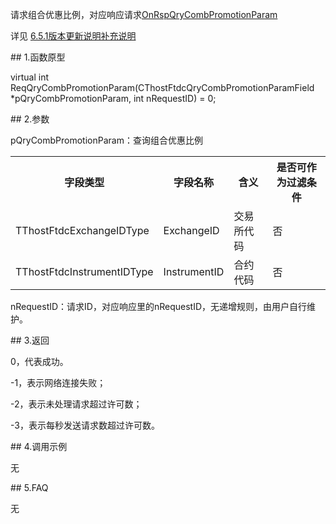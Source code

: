 <p>请求组合优惠比例，对应响应请求<a href="../../CTHOSTFTDCTRADERAPI/ONRSPQRYCOMBPROMOTIONPARAM/">OnRspQryCombPromotionParam</a></p>
<p>详见  <a href="../../../6.5.1BBGXSMBCSM/">6.5.1版本更新说明补充说明</a></p>
<span class="anchor" id="77e00d52-0db3-45d3-93c8-ec3ea0189c54"></span>
## 1.函数原型
<p>virtual int ReqQryCombPromotionParam(CThostFtdcQryCombPromotionParamField *pQryCombPromotionParam, int nRequestID) = 0;</p>
<span class="anchor" id="92195493-bfec-4606-a325-2dd6aa8393e1"></span>
## 2.参数
<p>pQryCombPromotionParam：查询组合优惠比例</p>
<table><tr><th style="TEXT-ALIGN: center;">字段类型</th><th style="TEXT-ALIGN: center;">字段名称</th><th style="TEXT-ALIGN: center;">含义</th><th style="TEXT-ALIGN: center;">是否可作为过滤条件</th></tr><tr><td style="TEXT-ALIGN: left;">TThostFtdcExchangeIDType</td>
<td style="TEXT-ALIGN: left;">ExchangeID</td>
<td style="TEXT-ALIGN: left;">交易所代码</td>
<td style="TEXT-ALIGN: left;">否</td>
</tr>
<tr><td style="TEXT-ALIGN: left;">TThostFtdcInstrumentIDType</td>
<td style="TEXT-ALIGN: left;">InstrumentID</td>
<td style="TEXT-ALIGN: left;">合约代码</td>
<td style="TEXT-ALIGN: left;">否</td>
</tr>
</table>
<p>nRequestID：请求ID，对应响应里的nRequestID，无递增规则，由用户自行维护。</p>
<span class="anchor" id="741b8194-be80-47c7-8a39-19436d840542"></span>
## 3.返回
<p>0，代表成功。</p>
<p>-1，表示网络连接失败；</p>
<p>-2，表示未处理请求超过许可数；</p>
<p>-3，表示每秒发送请求数超过许可数。</p>
<span class="anchor" id="53c6184c-8980-4972-9f0f-4bf2929fa677"></span>
## 4.调用示例
<p>无</p>
<span class="anchor" id="ba4ff5fc-fab5-4f23-9498-44cadae10da7"></span>
## 5.FAQ
<p>无</p>
